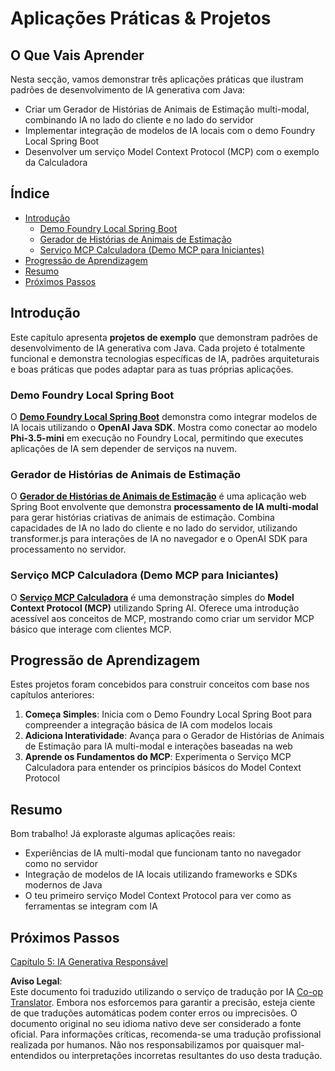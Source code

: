 <!--
CO_OP_TRANSLATOR_METADATA:
{
  "original_hash": "14c0a61ecc1cd2012a9c129236dfdf71",
  "translation_date": "2025-07-29T08:58:55+00:00",
  "source_file": "04-PracticalSamples/README.md",
  "language_code": "pt"
}
-->
# Aplicações Práticas & Projetos

## O Que Vais Aprender
Nesta secção, vamos demonstrar três aplicações práticas que ilustram padrões de desenvolvimento de IA generativa com Java:
- Criar um Gerador de Histórias de Animais de Estimação multi-modal, combinando IA no lado do cliente e no lado do servidor
- Implementar integração de modelos de IA locais com o demo Foundry Local Spring Boot
- Desenvolver um serviço Model Context Protocol (MCP) com o exemplo da Calculadora

## Índice

- [Introdução](../../../04-PracticalSamples)
  - [Demo Foundry Local Spring Boot](../../../04-PracticalSamples)
  - [Gerador de Histórias de Animais de Estimação](../../../04-PracticalSamples)
  - [Serviço MCP Calculadora (Demo MCP para Iniciantes)](../../../04-PracticalSamples)
- [Progressão de Aprendizagem](../../../04-PracticalSamples)
- [Resumo](../../../04-PracticalSamples)
- [Próximos Passos](../../../04-PracticalSamples)

## Introdução

Este capítulo apresenta **projetos de exemplo** que demonstram padrões de desenvolvimento de IA generativa com Java. Cada projeto é totalmente funcional e demonstra tecnologias específicas de IA, padrões arquiteturais e boas práticas que podes adaptar para as tuas próprias aplicações.

### Demo Foundry Local Spring Boot

O **[Demo Foundry Local Spring Boot](foundrylocal/README.md)** demonstra como integrar modelos de IA locais utilizando o **OpenAI Java SDK**. Mostra como conectar ao modelo **Phi-3.5-mini** em execução no Foundry Local, permitindo que executes aplicações de IA sem depender de serviços na nuvem.

### Gerador de Histórias de Animais de Estimação

O **[Gerador de Histórias de Animais de Estimação](petstory/README.md)** é uma aplicação web Spring Boot envolvente que demonstra **processamento de IA multi-modal** para gerar histórias criativas de animais de estimação. Combina capacidades de IA no lado do cliente e no lado do servidor, utilizando transformer.js para interações de IA no navegador e o OpenAI SDK para processamento no servidor.

### Serviço MCP Calculadora (Demo MCP para Iniciantes)

O **[Serviço MCP Calculadora](calculator/README.md)** é uma demonstração simples do **Model Context Protocol (MCP)** utilizando Spring AI. Oferece uma introdução acessível aos conceitos de MCP, mostrando como criar um servidor MCP básico que interage com clientes MCP.

## Progressão de Aprendizagem

Estes projetos foram concebidos para construir conceitos com base nos capítulos anteriores:

1. **Começa Simples**: Inicia com o Demo Foundry Local Spring Boot para compreender a integração básica de IA com modelos locais
2. **Adiciona Interatividade**: Avança para o Gerador de Histórias de Animais de Estimação para IA multi-modal e interações baseadas na web
3. **Aprende os Fundamentos do MCP**: Experimenta o Serviço MCP Calculadora para entender os princípios básicos do Model Context Protocol

## Resumo

Bom trabalho! Já exploraste algumas aplicações reais:

- Experiências de IA multi-modal que funcionam tanto no navegador como no servidor
- Integração de modelos de IA locais utilizando frameworks e SDKs modernos de Java
- O teu primeiro serviço Model Context Protocol para ver como as ferramentas se integram com IA

## Próximos Passos

[Capítulo 5: IA Generativa Responsável](../05-ResponsibleGenAI/README.md)

**Aviso Legal**:  
Este documento foi traduzido utilizando o serviço de tradução por IA [Co-op Translator](https://github.com/Azure/co-op-translator). Embora nos esforcemos para garantir a precisão, esteja ciente de que traduções automáticas podem conter erros ou imprecisões. O documento original no seu idioma nativo deve ser considerado a fonte oficial. Para informações críticas, recomenda-se uma tradução profissional realizada por humanos. Não nos responsabilizamos por quaisquer mal-entendidos ou interpretações incorretas resultantes do uso desta tradução.